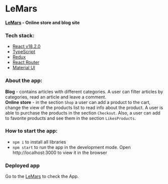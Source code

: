 # LeMars

**[LeMars](https://jazzy-mousse-34d15a.netlify.app/) - Online store and blog site**

### Tech stack:

-   [React v18.2.0](https://reactjs.org/)
-   [TypeScript](https://www.typescriptlang.org/)
-   [Redux](https://redux.js.org/)
-   [React Router](https://reactrouter.com/en/main)
-   [Material UI](https://mui.com/material-ui/material-icons/)

### About the app:

**Blog** - contains articles with different categories. A user can filter articles by categories, read an article and leave a comment.  
**Online store** - in the section `Shop` a user can add a product to the cart, change the view of the products list to read info about the product.
A user is able to purchase the products in the section `Checkout`. Also, a user can add to favorite products and see them in the section
`LikesProducts`.

### How to start the app:

-   `npm i` to install all libraries
-   `npm start` to run the app in the development mode. Open http://localhost:3000 to view it in the browser

### Deployed app

Go to the [LeMars](https://jazzy-mousse-34d15a.netlify.app/) to check the App.
